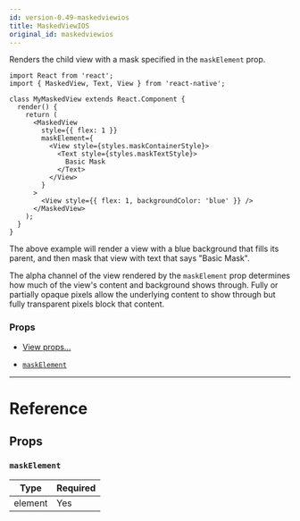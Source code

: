 ```yaml
---
id: version-0.49-maskedviewios
title: MaskedViewIOS
original_id: maskedviewios
---
```

Renders the child view with a mask specified in the `maskElement` prop.

```
import React from 'react';
import { MaskedView, Text, View } from 'react-native';

class MyMaskedView extends React.Component {
  render() {
    return (
      <MaskedView
        style={{ flex: 1 }}
        maskElement={
          <View style={styles.maskContainerStyle}>
            <Text style={styles.maskTextStyle}>
              Basic Mask
            </Text>
          </View>
        }
      >
        <View style={{ flex: 1, backgroundColor: 'blue' }} />
      </MaskedView>
    );
  }
}
```

The above example will render a view with a blue background that fills its
parent, and then mask that view with text that says "Basic Mask".

The alpha channel of the view rendered by the `maskElement` prop determines how
much of the view's content and background shows through. Fully or partially
opaque pixels allow the underlying content to show through but fully
transparent pixels block that content.

### Props

* [View props...](view.md#props)
- [`maskElement`](maskedviewios.md#maskelement)






---

# Reference

## Props

### `maskElement`



| Type | Required |
| - | - |
| element | Yes |






